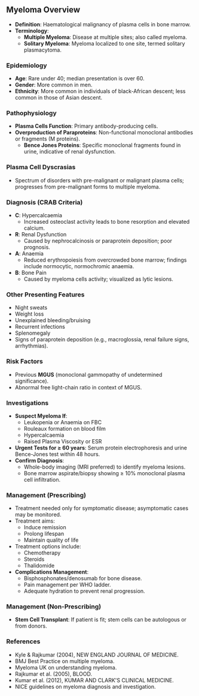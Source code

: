 Myeloma Overview
-----------------

- **Definition**: Haematological malignancy of plasma cells in bone marrow.
- **Terminology**: 
  - **Multiple Myeloma**: Disease at multiple sites; also called myeloma.
  - **Solitary Myeloma**: Myeloma localized to one site, termed solitary plasmacytoma.
  
### Epidemiology
- **Age**: Rare under 40; median presentation is over 60.
- **Gender**: More common in men.
- **Ethnicity**: More common in individuals of black-African descent; less common in those of Asian descent.

### Pathophysiology
- **Plasma Cells Function**: Primary antibody-producing cells.
- **Overproduction of Paraproteins**: Non-functional monoclonal antibodies or fragments (M proteins).
  - **Bence Jones Proteins**: Specific monoclonal fragments found in urine, indicative of renal dysfunction.

### Plasma Cell Dyscrasias
- Spectrum of disorders with pre-malignant or malignant plasma cells; progresses from pre-malignant forms to multiple myeloma.

### Diagnosis (CRAB Criteria)
- **C**: Hypercalcaemia
  - Increased osteoclast activity leads to bone resorption and elevated calcium.
- **R**: Renal Dysfunction
  - Caused by nephrocalcinosis or paraprotein deposition; poor prognosis.
- **A**: Anaemia
  - Reduced erythropoiesis from overcrowded bone marrow; findings include normocytic, normochromic anaemia.
- **B**: Bone Pain
  - Caused by myeloma cells activity; visualized as lytic lesions.

### Other Presenting Features
- Night sweats
- Weight loss
- Unexplained bleeding/bruising
- Recurrent infections
- Splenomegaly
- Signs of paraprotein deposition (e.g., macroglossia, renal failure signs, arrhythmias).

### Risk Factors
- Previous **MGUS** (monoclonal gammopathy of undetermined significance).
- Abnormal free light-chain ratio in context of MGUS.

### Investigations
- **Suspect Myeloma If**:
  - Leukopenia or Anaemia on FBC
  - Rouleaux formation on blood film
  - Hypercalcaemia
  - Raised Plasma Viscosity or ESR
- **Urgent Tests for ≥ 60 years**: Serum protein electrophoresis and urine Bence-Jones test within 48 hours.
- **Confirm Diagnosis**: 
  - Whole-body imaging (MRI preferred) to identify myeloma lesions.
  - Bone marrow aspirate/biopsy showing ≥ 10% monoclonal plasma cell infiltration.

### Management (Prescribing)
- Treatment needed only for symptomatic disease; asymptomatic cases may be monitored.
- Treatment aims:
  - Induce remission
  - Prolong lifespan
  - Maintain quality of life
- Treatment options include:
  - Chemotherapy
  - Steroids
  - Thalidomide
- **Complications Management**:
  - Bisphosphonates/denosumab for bone disease.
  - Pain management per WHO ladder.
  - Adequate hydration to prevent renal progression.

### Management (Non-Prescribing)
- **Stem Cell Transplant**: If patient is fit; stem cells can be autologous or from donors.

### References
- Kyle & Rajkumar (2004), NEW ENGLAND JOURNAL OF MEDICINE.
- BMJ Best Practice on multiple myeloma.
- Myeloma UK on understanding myeloma.
- Rajkumar et al. (2005), BLOOD.
- Kumar et al. (2012), KUMAR AND CLARK'S CLINICAL MEDICINE.
- NICE guidelines on myeloma diagnosis and investigation.